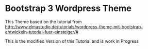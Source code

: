 # Bootstrap 3 Wordpress Theme

This Theme based on the tutorial from
http://www.elmastudio.de/tutorials/wordpress-theme-mit-bootstrap-entwickeln-tutorial-fuer-einsteiger/#

This is the modified Version of this Tutorial
and is work in Progress